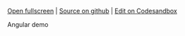 
[Open fullscreen](https://angular.activewidgets.com/demo/) | [Source on github](https://github.com/activewidgets/angular/tree/master/examples/demo) | [Edit on Codesandbox](https://codesandbox.io/s/github/activewidgets/angular/tree/master/examples/demo)

Angular demo